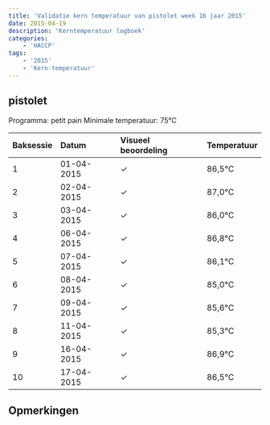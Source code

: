 ```yaml
---
title: 'Validatie kern temperatuur van pistolet week 16 jaar 2015'
date: 2015-04-19
description: 'Kerntemperatuur logboek'
categories:
    - 'HACCP'
tags:
    - '2015'
    - 'Kern-temperatuur'
---
```


## pistolet

Programma: petit pain
Minimale temperatuur: 75°C

| Baksessie | Datum | Visueel beoordeling | Temperatuur |
|:---|:---|:---|:---|
| 1 | 01-04-2015 | &check; | 86,5°C |
| 2 | 02-04-2015 | &check; | 87,0°C |
| 3 | 03-04-2015 | &check; | 86,0°C |
| 4 | 06-04-2015 | &check; | 86,8°C |
| 5 | 07-04-2015 | &check; | 86,1°C |
| 6 | 08-04-2015 | &check; | 85,0°C |
| 7 | 09-04-2015 | &check; | 85,6°C |
| 8 | 11-04-2015 | &check; | 85,3°C |
| 9 | 16-04-2015 | &check; | 86,9°C |
| 10 | 17-04-2015 | &check; | 86,5°C |

## Opmerkingen


